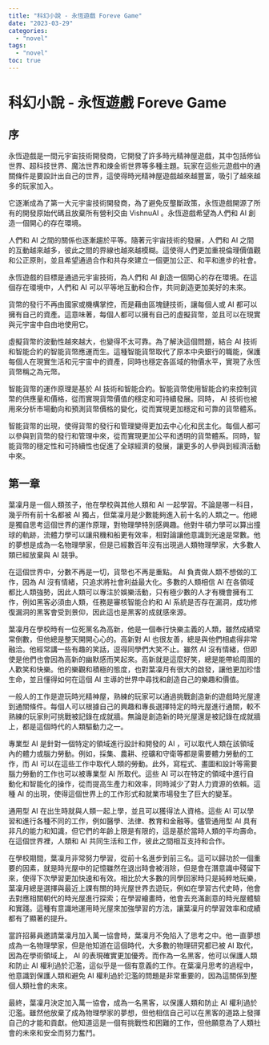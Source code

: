```yaml
---
title: "科幻小說 - 永恆遊戲 Foreve Game"
date: "2023-03-29"
categories:
  - "novel"
tags:
  - "novel"
toc: true
---
```


# 科幻小說 - 永恆遊戲 Foreve Game

## 序

永恆遊戲是一間元宇宙技術開發商，它開發了許多時光精神屋遊戲，其中包括修仙世界、超科技世界、魔法世界和煉金術世界等多種主題。玩家在這些元遊戲中的通關條件是要設計出自己的世界，這使得時光精神屋遊戲越來越豐富，吸引了越來越多的玩家加入。

它逐漸成為了第一大元宇宙技術開發商，為了避免反壟斷政策，永恆遊戲開源了所有的開發原始代碼且放棄所有營利交由 VishnuAI 。永恆遊戲希望為人們和 AI 創造一個開心的存在環境。

人們和 AI 之間的關係也逐漸趨於平等。隨著元宇宙技術的發展，人們和 AI 之間的互動越來越多，彼此之間的界線也越來越模糊。這使得人們更加重視倫理價值觀和公正原則，並且希望通過合作和共存來建立一個更加公正、和平和進步的社會。

永恆遊戲的目標是通過元宇宙技術，為人們和 AI 創造一個開心的存在環境。在這個存在環境中，人們和 AI 可以平等地互動和合作，共同創造更加美好的未來。

貨幣的發行不再由國家或機構掌控，而是藉由區塊鏈技術，讓每個人或 AI 都可以擁有自己的資產。這意味著，每個人都可以擁有自己的虛擬貨幣，並且可以在現實與元宇宙中自由地使用它。

<!--more-->

虛擬貨幣的波動性越來越大，也變得不太可靠。為了解決這個問題，結合 AI 技術和智能合約的智能貨幣應運而生。這種智能貨幣取代了原本中央銀行的職能，保護每個人在現實生活和元宇宙中的資產，同時也穩定各區域的物價水平，實現了永恆貨幣稱之為元幣。

智能貨幣的運作原理是基於 AI 技術和智能合約。智能貨幣使用智能合約來控制貨幣的供應量和價格，從而實現貨幣價值的穩定和可持續發展。同時， AI 技術也被用來分析市場動向和預測貨幣價格的變化，從而實現更加穩定和可靠的貨幣體系。

智能貨幣的出現，使得貨幣的發行和管理變得更加去中心化和民主化。每個人都可以參與到貨幣的發行和管理中來，從而實現更加公平和透明的貨幣體系。同時，智能貨幣的穩定性和可持續性也促進了全球經濟的發展，讓更多的人參與到經濟活動中來。

## 第一章

葉凜月是一個人類孩子，他在學校與其他人類和 AI 一起學習。不論是哪一科目，幾乎所有前十名都被 AI 獨占，但葉凜月是少數能夠進入前十名的人類之一。他總是獨自思考這個世界的運作原理，對物理學特別感興趣。他對牛頓力學可以算出撞球的軌跡，流體力學可以讓飛機和船更有效率，相對論讓他意識到光速是常數。他的夢想是成為一名物理學家，但是已經數百年沒有出現過人類物理學家，大多數人類已經放棄與 AI 競爭。

在這個世界中，分數不再是一切，貨幣也不再是重點。 AI 負責做人類不想做的工作，因為 AI 沒有情緒，只追求將社會利益最大化。多數的人類相信 AI 在各領域都比人類強勢，因此人類可以專注於娛樂活動，只有極少數的人才有機會擁有工作，例如黑客必須由人類，任務是審核智能合約和 AI 系統是否存在漏洞，成功修復漏洞的黑客會受到景仰，因此這也是黑客的成就感來源。

葉凜月在學校時有一位死黨名為高新，他是一個奉行快樂主義的人類，雖然成績常常倒數，但他總是整天開開心心的。高新對 AI 也很友善，總是與他們相處得非常融洽。他經常講一些有趣的笑話，逗得同學們大笑不止。雖然 AI 沒有情緒，但即使是他們也會因為高新的幽默感而笑起來。高新就是這麼好笑，總是能帶給周圍的人歡笑和快樂。他的樂觀和積極的態度，也對葉凜月有很大的啟發，讓他更加珍惜生命，並且懂得如何在這個 AI 主導的世界中尋找和創造自己的樂趣和價值。

一般人的工作是遊玩時光精神屋，熟練的玩家可以通過挑戰創造新的遊戲時光屋達到通關條件。每個人可以根據自己的興趣和專長選擇特定的時光屋進行通關，較不熟練的玩家則可挑戰被記錄在成就牆。無論是創造新的時光屋還是被記錄在成就牆上，都是這個時代的人類驅動力之一。

專業型 AI 是針對一個特定的領域進行設計和開發的 AI ，可以取代人類在該領域內的體力或腦力勞動。例如，採集、農耕、挖礦和守衛等都是需要體力勞動的工作，而 AI 可以在這些工作中取代人類的勞動。此外，寫程式、畫圖和設計等需要腦力勞動的工作也可以被專業型 AI 所取代。這些 AI 可以在特定的領域中進行自動化和智能化的操作，從而提高生產力和效率，同時減少了對人力資源的依賴。這種 AI 的出現，使得這個世界上的工作形式和就業市場發生了巨大的變革。

通用型 AI 在出生時就與人類一起上學，並且可以獲得法人資格。這些 AI 可以學習和進行各種不同的工作，例如醫學、法律、教育和金融等。儘管通用型 AI 具有非凡的能力和知識，但它們的年齡上限是有限的，這是基於當時人類的平均壽命。在這個世界裡，人類和 AI 共同生活和工作，彼此之間相互支持和合作。

在學校期間，葉凜月非常努力學習，從前十名進步到前三名。這可以歸功於一個重要的因素，就是時光屋中的記憶雖然在退出時會被消除，但是會在潛意識中殘留下來，使得下次學習更加快速和有效。相比於大多數的同學回家時只是純粹地玩樂，葉凜月總是選擇與最近上課有關的時光屋世界去遊玩，例如在學習古代史時，他會去對應相關朝代的時光屋進行探索；在學習繪畫時，他會去充滿創意的時光屋體驗和實踐。這種有意識地運用時光屋來加強學習的方法，讓葉凜月的學習效率和成績都有了顯著的提升。

當許招募員邀請葉凜月加入萬一協會時，葉凜月不免陷入了思考之中。他一直夢想成為一名物理學家，但是他知道在這個時代，大多數的物理研究都已被 AI 取代，因為在學術領域上， AI 的表現確實更加優秀。而作為一名黑客，他可以保護人類和防止 AI 權利過於氾濫，這似乎是一個有意義的工作。在葉凜月思考的過程中，他意識到保護人類和避免 AI 權利過於氾濫的問題是非常重要的，因為這關係到整個人類社會的未來。

最終，葉凜月決定加入萬一協會，成為一名黑客，以保護人類和防止 AI 權利過於氾濫。雖然他放棄了成為物理學家的夢想，但他相信自己可以在黑客的道路上發揮自己的才能和貢獻。他知道這是一個有挑戰性和困難的工作，但他願意為了人類社會的未來和安全而努力奮鬥。
